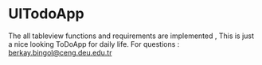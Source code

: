 # UITodoApp
The all tableview functions and requirements are implemented ,
This is just a nice looking ToDoApp for daily life.
For questions : berkay.bingol@ceng.deu.edu.tr
